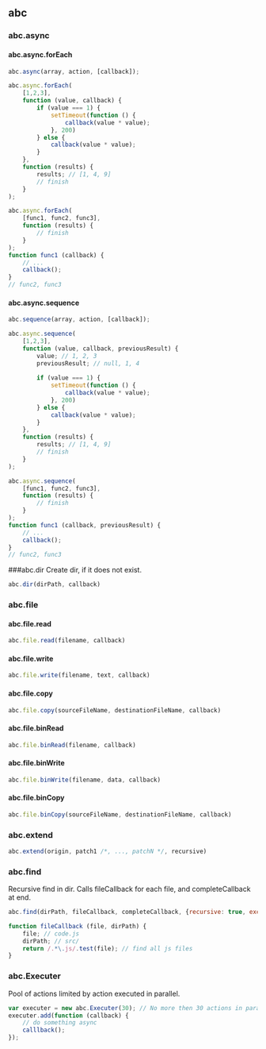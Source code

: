 ## abc

### abc.async
#### abc.async.forEach
```javascript
abc.async(array, action, [callback]);
```
```javascript
abc.async.forEach(
    [1,2,3],
    function (value, callback) {
        if (value === 1) {
            setTimeout(function () {
                callback(value * value);
            }, 200)
        } else {
            callback(value * value);
        }
    },
    function (results) {
        results; // [1, 4, 9]
        // finish
    }
);
```
```javascript
abc.async.forEach(
    [func1, func2, func3],
    function (results) {
        // finish
    }
);
function func1 (callback) {
    // ...
    callback();
}
// func2, func3
```
#### abc.async.sequence
```javascript
abc.sequence(array, action, [callback]);
```
```javascript
abc.async.sequence(
    [1,2,3],
    function (value, callback, previousResult) {
        value; // 1, 2, 3
        previousResult; // null, 1, 4
        
        if (value === 1) {
            setTimeout(function () {
                callback(value * value);
            }, 200)
        } else {
            callback(value * value);
        }
    },
    function (results) {
        results; // [1, 4, 9]
        // finish
    }
);
```
```javascript
abc.async.sequence(
    [func1, func2, func3],
    function (results) {
        // finish
    }
);
function func1 (callback, previousResult) {
    // ...
    callback();
}
// func2, func3
```

###abc.dir
Create dir, if it does not exist.
```javascript
abc.dir(dirPath, callback)
```

### abc.file
#### abc.file.read
```javascript
abc.file.read(filename, callback)
```
#### abc.file.write
```javascript
abc.file.write(filename, text, callback)
```
#### abc.file.copy
```javascript
abc.file.copy(sourceFileName, destinationFileName, callback)
```
#### abc.file.binRead
```javascript
abc.file.binRead(filename, callback)
```
#### abc.file.binWrite
```javascript
abc.file.binWrite(filename, data, callback)
```
#### abc.file.binCopy
```javascript
abc.file.binCopy(sourceFileName, destinationFileName, callback)
```

### abc.extend
```javascript
abc.extend(origin, patch1 /*, ..., patchN */, recursive)
```

### abc.find
Recursive find in dir. Calls fileCallback for each file, and completeCallback at end.
```javascript
abc.find(dirPath, fileCallback, completeCallback, {recursive: true, excludedDirs: ['node_modules']})

function fileCallback (file, dirPath) {
    file; // code.js
    dirPath; // src/
    return /.*\.js/.test(file); // find all js files
}
```

### abc.Executer
Pool of actions limited by action executed in parallel.
```javascript
var executer = new abc.Executer(30); // No more then 30 actions in parallel.
executer.add(function (callback) {
    // do something async
    calllback();
});
```

